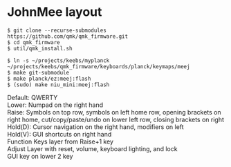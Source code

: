 # JohnMee layout

```
$ git clone --recurse-submodules https://github.com/qmk/qmk_firmware.git
$ cd qmk_firmware
$ util/qmk_install.sh

$ ln -s ~/projects/keebs/myplanck ~/projects/keebs/qmk_firmware/keyboards/planck/keymaps/meej
$ make git-submodule
$ make planck/ez:meej:flash
$ (sudo) make niu_mini:meej:flash
```


Default: QWERTY  
Lower: Numpad on the right hand  
Raise: Symbols on top row, symbols on left home row, opening brackets on right home, cut/copy/paste/undo on lower left row, closing brackets on right  
Hold(D): Cursor navigation on the right hand, modifiers on left  
Hold(V): GUI shortcuts on right hand  
Function Keys layer from Raise+1 key  
Adjust Layer with reset, volume, keyboard lighting, and lock  
GUI key on lower 2 key  

